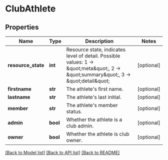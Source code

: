 # ClubAthlete

## Properties
Name | Type | Description | Notes
------------ | ------------- | ------------- | -------------
**resource_state** | **int** | Resource state, indicates level of detail. Possible values: 1 -&gt; \&quot;meta\&quot;, 2 -&gt; \&quot;summary\&quot;, 3 -&gt; \&quot;detail\&quot; | [optional] 
**firstname** | **str** | The athlete&#x27;s first name. | [optional] 
**lastname** | **str** | The athlete&#x27;s last initial. | [optional] 
**member** | **str** | The athlete&#x27;s member status. | [optional] 
**admin** | **bool** | Whether the athlete is a club admin. | [optional] 
**owner** | **bool** | Whether the athlete is club owner. | [optional] 

[[Back to Model list]](../README.md#documentation-for-models) [[Back to API list]](../README.md#documentation-for-api-endpoints) [[Back to README]](../README.md)

